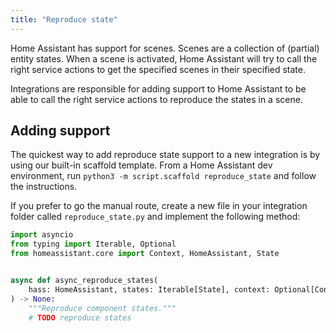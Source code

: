 ```yaml
---
title: "Reproduce state"
---
```


Home Assistant has support for scenes. Scenes are a collection of (partial) entity states. When a scene is activated, Home Assistant will try to call the right service actions to get the specified scenes in their specified state.

Integrations are responsible for adding support to Home Assistant to be able to call the right service actions to reproduce the states in a scene.

## Adding support

The quickest way to add reproduce state support to a new integration is by using our built-in scaffold template. From a Home Assistant dev environment, run `python3 -m script.scaffold reproduce_state` and follow the instructions.

If you prefer to go the manual route, create a new file in your integration folder called `reproduce_state.py` and implement the following method:

```python
import asyncio
from typing import Iterable, Optional
from homeassistant.core import Context, HomeAssistant, State


async def async_reproduce_states(
    hass: HomeAssistant, states: Iterable[State], context: Optional[Context] = None
) -> None:
    """Reproduce component states."""
    # TODO reproduce states
```

